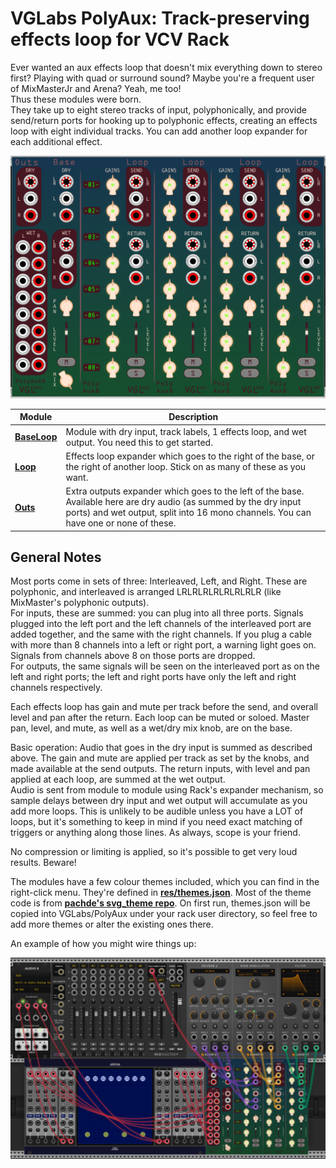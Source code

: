 # VGLabs PolyAux: Track-preserving effects loop for VCV Rack

Ever wanted an aux effects loop that doesn't mix everything down to stereo first? Playing with quad or surround sound? 
Maybe you're a frequent user of MixMasterJr and Arena? Yeah, me too!  
Thus these modules were born.  
They take up to eight stereo tracks of input, polyphonically, and provide send/return ports for hooking up to polyphonic effects, creating an effects loop with eight individual tracks.
You can add another loop expander for each additional effect.

![Assembled](doc/OutsBaseLoopLoopLoopLoop.png)

| Module | Description |
| -- | -- |
| **[BaseLoop](doc/base.md)** | Module with dry input, track labels, 1 effects loop, and wet output. You need this to get started. |
| **[Loop](doc/loop.md)** | Effects loop expander which goes to the right of the base, or the right of another loop. Stick on as many of these as you want. |
| **[Outs](doc/outs.md)** | Extra outputs expander which goes to the left of the base. Available here are dry audio (as summed by the dry input ports) and wet output, split into 16 mono channels. You can have one or none of these.|

## General Notes

Most ports come in sets of three: Interleaved, Left, and Right. These are polyphonic, and interleaved is arranged LRLRLRLRLRLRLRLR (like MixMaster's polyphonic outputs).  
For inputs, these are summed: you can plug into all three ports. Signals plugged into the left port and the left channels of the interleaved port are added together, and the same with the right channels.
If you plug a cable with more than 8 channels into a left or right port, a warning light goes on. Signals from channels above 8 on those ports are dropped.  
For outputs, the same signals will be seen on the interleaved port as on the left and right ports; the left and right ports have only the left and right channels respectively.

Each effects loop has gain and mute per track before the send, and overall level and pan after the return. Each loop can be muted or soloed. Master pan, level, and mute, as well as a wet/dry mix knob, are on the base.

Basic operation: Audio that goes in the dry input is summed as described above. The gain and mute are applied per track as set by the knobs, and made available at the send outputs.
The return inputs, with level and pan applied at each loop, are summed at the wet output.  
Audio is sent from module to module using Rack's expander mechanism, so sample delays between dry input and wet output will accumulate as you add more loops. 
This is unlikely to be audible unless you have a LOT of loops, but it's something to keep in mind if you need exact matching of triggers or anything along those lines. As always, scope is your friend.

No compression or limiting is applied, so it's possible to get very loud results. Beware!

The modules have a few colour themes included, which you can find in the right-click menu. They're defined in **[res/themes.json](../res/themes.json)**. Most of the theme code is from **[pachde's svg_theme repo](https://github.com/Paul-Dempsey/svg_theme)**.
On first run, themes.json will be copied into VGLabs/PolyAux under your rack user directory, so feel free to add more themes or alter the existing ones there.

An example of how you might wire things up:

![Example](doc/PolyAuxMMJrArenaExample.png)
